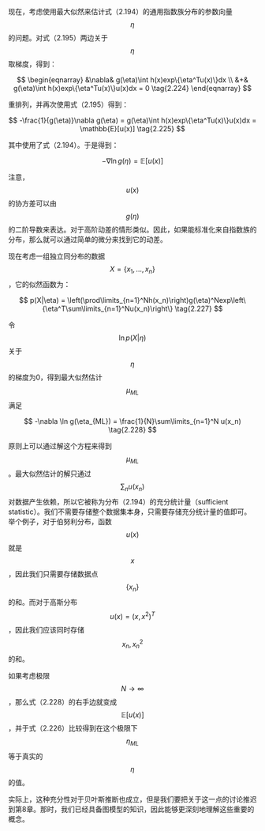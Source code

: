 现在，考虑使用最大似然来估计式（2.194）的通用指数族分布的参数向量$$ \eta $$的问题。对式（2.195）两边关于$$ \eta $$取梯度，得到：    

$$
\begin{eqnarray}
&\nabla& g(\eta)\int h(x)exp\{\eta^Tu(x)\}dx \\
&+& g(\eta)\int h(x)exp\{\eta^Tu(x)\}u(x)dx = 0 \tag{2.224}
\end{eqnarray}
$$

重排列，并再次使用式（2.195）得到：    

$$
-\frac{1}{g(\eta)}\nabla g(\eta) = g(\eta)\int h(x)exp\{\eta^Tu(x)\}u(x)dx = \mathbb{E}[u(x)] \tag{2.225}
$$

其中使用了式（2.194）。于是得到：    

$$
-\nabla\ln g(\eta) = \mathbb{E}[u(x)] \tag{2.226}
$$

注意，$$ u(x) $$的协方差可以由$$ g(\eta) $$的二阶导数来表达。对于高阶动差的情形类似。因此，如果能标准化来自指数族的分布，那么就可以通过简单的微分来找到它的动差。    

现在考虑一组独立同分布的数据$$ X=\{x_1,...,x_n\} $$，它的似然函数为：    

$$
p(X|\eta) = \left(\prod\limits_{n=1}^Nh(x_n)\right)g(\eta)^Nexp\left\{\eta^T\sum\limits_{n=1}^Nu(x_n)\right\} \tag{2.227}
$$

令$$ \ln p(X|\eta) $$关于$$ \eta $$的梯度为0，得到最大似然估计$$ \mu_{ML} $$满足

$$
-\nabla \ln g(\eta_{ML}) = \frac{1}{N}\sum\limits_{n=1}^N u(x_n) \tag{2.228}
$$

原则上可以通过解这个方程来得到$$ \mu_{ML} $$。最大似然估计的解只通过$$ \sum_n u(x_n) $$对数据产生依赖，所以它被称为分布（2.194）的充分统计量（sufficient statistic）。我们不需要存储整个数据集本身，只需要存储充分统计量的值即可。举个例子，对于伯努利分布，函数$$ u(x) $$就是$$ x $$，因此我们只需要存储数据点$$ \{x_n\} $$的和。而对于高斯分布$$ u(x) = (x, x^2)^T $$，因此我们应该同时存储$$ {x_n}, {x_n^2} $$的和。     

如果考虑极限$$ N \to \infty $$，那么式（2.228）的右手边就变成$$ \mathbb{E}[u(x)] $$，并于式（2.226）比较得到在这个极限下$$ \eta_{ML} $$等于真实的$$ \eta $$的值。    

实际上，这种充分性对于贝叶斯推断也成立，但是我们要把关于这一点的讨论推迟到第8章。那时，我们已经具备图模型的知识，因此能够更深刻地理解这些重要的概念。    


